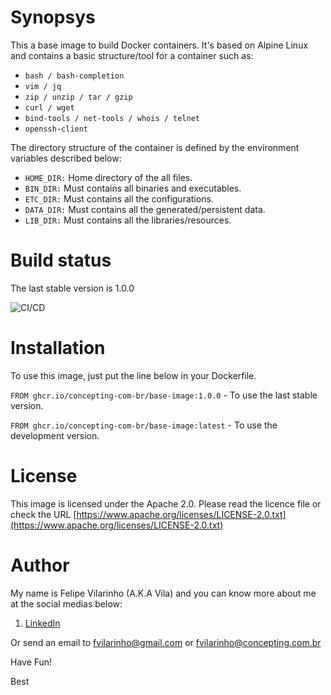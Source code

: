 Synopsys
========

This a base image to build Docker containers.
It's based on Alpine Linux and contains a basic structure/tool for a container such as:

- `bash / bash-completion`
- `vim / jq`
- `zip / unzip / tar / gzip`
- `curl / wget`
- `bind-tools / net-tools / whois / telnet`
- `openssh-client`


The directory structure of the container is defined by the environment variables described below:

- `HOME_DIR:` Home directory of the all files.
- `BIN_DIR:` Must contains all binaries and executables.
- `ETC_DIR:` Must contains all the configurations.
- `DATA_DIR:` Must contains all the generated/persistent data.
- `LIB_DIR:` Must contains all the libraries/resources.


Build status
============

The last stable version is 1.0.0

![CI/CD](https://github.com/concepting-com-br/base-image/workflows/Docker/badge.svg)


Installation
============

To use this image, just put the line below in your Dockerfile.

`FROM ghcr.io/concepting-com-br/base-image:1.0.0` - To use the last stable version.

`FROM ghcr.io/concepting-com-br/base-image:latest` - To use the development version.


License
=======

This image is licensed under the Apache 2.0. Please read the licence file or check the URL [https://www.apache.org/licenses/LICENSE-2.0.txt](https://www.apache.org/licenses/LICENSE-2.0.txt)


Author
======

My name is Felipe Vilarinho (A.K.A Vila) and you can know more about me at the social medias below:

1. [LinkedIn](https://br.linkedin.com/in/fvilarinho)

Or send an email to fvilarinho@gmail.com or fvilarinho@concepting.com.br

Have Fun!

Best

